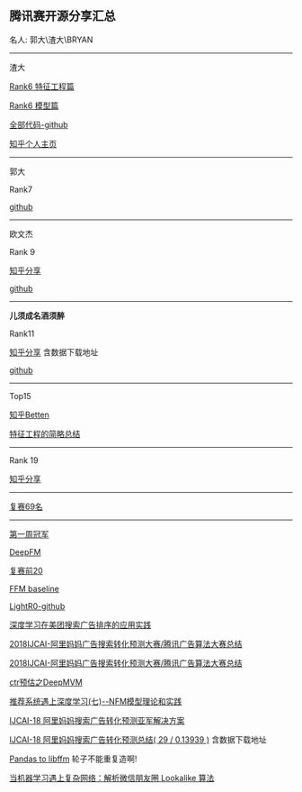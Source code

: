 ## 腾讯赛开源分享汇总

名人: 郭大\渣大\BRYAN

------

渣大

[Rank6 特征工程篇](https://zhuanlan.zhihu.com/p/38341881)

[Rank6 模型篇](https://zhuanlan.zhihu.com/p/38443751?utm_source=qq&utm_medium=social&utm_oi=45109408169984)

[全部代码-github](https://github.com/nzc/tencent-contest)

[知乎个人主页](https://www.zhihu.com/people/nie-zhao-chang/posts)

------

郭大

Rank7

[github](https://github.com/guoday/Tencent2018_Lookalike_Rank7th)

------

欧文杰

Rank 9

[知乎分享](https://zhuanlan.zhihu.com/p/38499275)

[github](https://github.com/ouwenjie03/tencent-ad-game)

------

**儿须成名酒须醉** 

 Rank11  

[知乎分享](https://zhuanlan.zhihu.com/p/38034501?utm_source=com.tencent.tim&utm_medium=social&utm_oi=555381879923224576) 含数据下载地址

[github](https://github.com/liupengsay/2018-Tencent-social-advertising-algorithm-contest/tree/master/%E5%84%BF%E9%A1%BB%E6%88%90%E5%90%8D%E9%85%92%E9%A1%BB%E9%86%89_v2)

------

Top15

[知乎Betten](https://www.zhihu.com/people/wang-he-13-93/activities)

[特征工程的简略总结](https://zhuanlan.zhihu.com/p/39491062)

------

Rank 19

[知乎分享](https://zhuanlan.zhihu.com/p/38628579)

------

[复赛69名](https://github.com/BladeCoda/Tencent2018_Final_Phrase_Presto)

------

[第一周冠军](https://mp.weixin.qq.com/s?__biz=MzIzMzgzOTUxNA==&mid=2247483889&idx=1&sn=cc1239bbb01e736b87355143265f7556&chksm=e8fecf04df894612b5d2f9f3e29beffef1b5e5bae91a918a7d9325543fa46f75f55149c53064&mpshare=1&scene=23&srcid=0705hcPWqZAogmjhVdDK5dto#rd)

[DeepFM](https://github.com/ChenglongChen/tensorflow-DeepFM/blob/master/DeepFM.py)

[复赛前20](http://algo.tpai.qq.com/notice/home/detail?id=49)

[FFM baseline](https://zhuanlan.zhihu.com/p/36302396)

[LightR0-github](https://github.com/LightR0/Tencent_Ads_2018)

[深度学习在美团搜索广告排序的应用实践](https://blog.csdn.net/MeituanTech/article/details/80618755)

[2018IJCAI-阿里妈妈广告搜索转化预测大赛/腾讯广告算法大赛总结](https://github.com/wangle1218/Advertising-algorithm-competition)

[2018IJCAI-阿里妈妈广告搜索转化预测大赛/腾讯广告算法大赛总结](https://zhuanlan.zhihu.com/p/38202468)

[ctr预估之DeepMVM](https://zhuanlan.zhihu.com/p/32707673)

[推荐系统遇上深度学习(七)--NFM模型理论和实践](https://www.jianshu.com/p/4e65723ee632)



[IJCAI-18 阿里妈妈搜索广告转化预测亚军解决方案](https://github.com/YouChouNoBB/ijcai-18-top2-single-mole-solution)

[IJCAI-18 阿里妈妈搜索广告转化预测总结( 29 / 0.13939 )](https://github.com/YouChouNoBB/ijcai-18-top2-single-mole-solution) 含数据下载地址

[Pandas to libffm](https://www.kaggle.com/mpearmain/pandas-to-libffm) 轮子不能重复造啊!

[当机器学习遇上复杂网络：解析微信朋友圈 Lookalike 算法 ](http://www.kaoder.com/?m=thread&a=view&fid=58&tid=428477)



